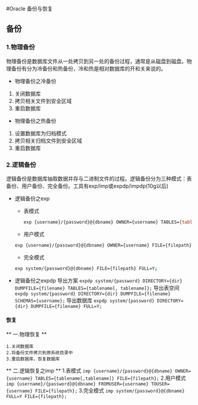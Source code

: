 #Oracle 备份与恢复
## 备份
### 1.物理备份
物理备份是数据库文件从一处拷贝到另一处的备份过程，通常是从磁盘到磁盘。物理备份有分为冷备份和热备份，冷和热是相对数据库的开和关来说的。

- 物理备份之冷备份
1. 关闭数据库
2. 拷贝相关文件到安全区域
3. 重启数据库
- 物理备份之热备份
1. 设置数据库为归档模式
2. 拷贝相关归档文件到安全区域
3. 重启数据库


### 2.逻辑备份
逻辑备份是数据库抽取数据并存与二进制文件的过程。逻辑备份分为三种模式：表备份、用户备份、完全备份。工具有exp/imp或expdp/impdp(10g以后)

- 逻辑备份之exp
  - 表模式
    ```bash
    exp {username}/{password}@{dbname} OWNER={username} TABLES={tablename[,tablename]} FILE={filepath} [query=\"{querystring}\"];
    ```
  - 用户模式
  ```bash
  exp {username}/{password}@{dbname} OWNER={username} FILE={filepath};
  ```
  - 完全模式
  ```bash
  exp system/{password}@{dbname} FILE={filepath} FULL=Y;
  ```

- 逻辑备份之expdp
导出方案
`expdp system/{password} DIRECTORY={dir} DUMPFILE={filename} TABLES={tablename[, tablename]};`
导出表空间
`expdp system/{password} DIRECTORY={dir} DUMPFILE={filename} SCHEMAS={username};`
导出数据库
`expdp system/{password} DIRECTORY={dir} DUMPFILE={filename} FULL=Y;`

#### 恢复
** 一.物理恢复 **

	1.关闭数据库
	2.将备份文件拷贝到原系统目录中
	3.重启数据库，恢复数据库

** 二.逻辑恢复之imp **
1.表模式
`imp {username}/{password}@{dbname} OWNER={username} TABLES={tablename[,tablename]} FILE={filepath};`
2.用户模式
`imp {username}/{password}@{dbname} FROMUSER={username} TOUSER={username} FILE={filepath};`
3.完全模式
`imp system/{password}@{dbname} FULL=Y FILE={filepath};`


